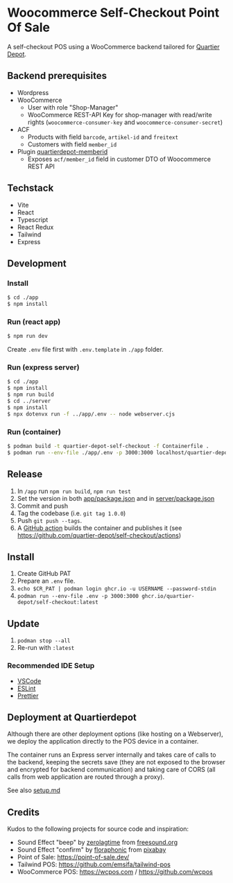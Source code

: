 # Woocommerce Self-Checkout Point Of Sale

A self-checkout POS using a WooCommerce backend tailored for [Quartier Depot](https://www.quartier-depot.ch/).

## Backend prerequisites

* Wordpress 
* WooCommerce 
  * User with role "Shop-Manager"
  * WooCommerce REST-API Key for shop-manager with read/write rights (`woocommerce-consumer-key` and `woocommerce-consumer-secret`)
* ACF
  * Products with field `barcode`, `artikel-id` and `freitext`
  * Customers with field `member_id`
* Plugin [quartierdepot-memberid](https://github.com/quartier-depot/quartierdepot-memberid)
  * Exposes `acf/member_id` field in customer DTO of Woocommerce REST API

## Techstack

- Vite
- React
- Typescript
- React Redux
- Tailwind
- Express

## Development

### Install

```bash
$ cd ./app
$ npm install
```

### Run (react app)

```bash
$ npm run dev
```

Create `.env` file first with `.env.template` in `./app` folder.


### Run (express server)

```bash
$ cd ./app
$ npm install
$ npm run build
$ cd ../server
$ npm install
$ npx dotenvx run -f ../app/.env -- node webserver.cjs
```

### Run (container)

```bash
$ podman build -t quartier-depot-self-checkout -f Containerfile . 
$ podman run --env-file ./app/.env -p 3000:3000 localhost/quartier-depot-self-checkout:latest
```

## Release

1. In `/app` run `npm run build`, `npm run test`
2. Set the version in both [app/package.json](./app/package.json) and in [server/package.json](./server/package.json) 
3. Commit and push
4. Tag the codebase (i.e. `git tag 1.0.0`) 
5. Push `git push --tags`.
6. A [GitHub action](./.github/workflows/publish.yml) builds the container and publishes it (see https://github.com/quartier-depot/self-checkout/actions)

## Install

1. Create GitHub PAT
2. Prepare an `.env` file.
3. `echo $CR_PAT | podman login ghcr.io -u USERNAME --password-stdin`
4. `podman run --env-file .env -p 3000:3000 ghcr.io/quartier-depot/self-checkout:latest`

## Update

1. `podman stop --all`
2. Re-run with `:latest`

### Recommended IDE Setup

* [VSCode](https://code.visualstudio.com/)
* [ESLint](https://marketplace.visualstudio.com/items?itemName=dbaeumer.vscode-eslint)
* [Prettier](https://marketplace.visualstudio.com/items?itemName=esbenp.prettier-vscode)

## Deployment at Quartierdepot

Although there are other deployment options (like hosting on a Webserver),
we deploy the application directly to the POS device in a container.

The container runs an Express server internally and takes care of calls to the backend,
keeping the secrets save (they are not exposed to the browser and encrypted for backend communication)
and taking care of CORS (all calls from web application are routed through a proxy).

See also [setup.md](./doc/setup.md)

## Credits

Kudos to the following projects for source code and inspiration:

- Sound Effect "beep" by [zerolagtime](https://freesound.org/people/zerolagtime/) from [freesound.org](https://freesound.org/)
- Sound Effect "confirm" by [floraphonic](https://pixabay.com/users/floraphonic-38928062) from [pixabay](https://pixabay.com)
- Point of Sale: https://point-of-sale.dev/
- Tailwind POS: https://github.com/emsifa/tailwind-pos
- WooCommerce POS: https://wcpos.com / https://github.com/wcpos